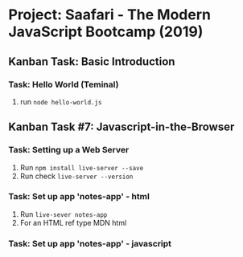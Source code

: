 # Project: Saafari - The Modern JavaScript Bootcamp (2019)

## Kanban Task: Basic Introduction

### Task: Hello World (Teminal)

1. run ```node hello-world.js```

## Kanban Task #7: Javascript-in-the-Browser

### Task: Setting up a Web Server

1. Run ```npm install live-server --save```
2. Run check ```live-server --version```

### Task: Set up app 'notes-app' - html

1. Run ```live-sever notes-app```
2. For an HTML ref type MDN html

### Task: Set up app 'notes-app' - javascript
 
